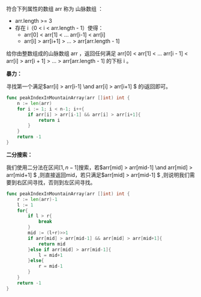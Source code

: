 符合下列属性的数组 arr 称为 山脉数组 ：

+ arr.length >= 3
+ 存在 i（0 < i < arr.length - 1）使得：
  + arr[0] < arr[1] < ... arr[i-1] < arr[i]
  + arr[i] > arr[i+1] > ... > arr[arr.length - 1]

给你由整数组成的山脉数组 arr ，返回任何满足 arr[0] < arr[1] < ... arr[i - 1] < arr[i] > arr[i + 1] > ... > arr[arr.length - 1] 的下标 i 。



<b>暴力：</b>

寻找第一个满足$arr[i] > arr[i-1] \and arr[i] > arr[i+1] $ 的i返回即可。

```go
func peakIndexInMountainArray(arr []int) int {
    n := len(arr)
    for i := 1; i < n-1; i++{
        if arr[i] > arr[i-1] && arr[i] > arr[i+1]{
            return i
        }
    }
    return -1
}
```



<b>二分搜索：</b>

我们使用二分法在区间$[1,n-1]$搜索，若$arr[mid] > arr[mid-1] \and arr[mid] > arr[mid+1] $ ,则直接返回mid，若只满足$arr[mid] > arr[mid-1] $ ,则说明我们需要到右区间寻找，否则到左区间寻找。

```go
func peakIndexInMountainArray(arr []int) int {
    r := len(arr)-1
    l := 1
    for{
        if l > r{
            break
        }
        mid := (l+r)>>1
        if arr[mid] > arr[mid-1] && arr[mid] > arr[mid+1]{
            return mid
        }else if arr[mid] > arr[mid-1]{
            l = mid+1
        }else{
            r = mid-1
        }
    }
    return -1
}
```

